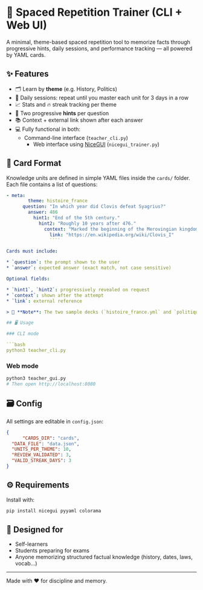 # 🧠 Spaced Repetition Trainer (CLI + Web UI)

A minimal, theme-based spaced repetition tool to memorize facts through progressive hints, daily sessions, and performance tracking — all powered by YAML cards.

## ✨ Features

- 🗂️ Learn by **theme** (e.g. History, Politics)
- 📅 Daily sessions: repeat until you master each unit for 3 days in a row
- 📈 Stats and 🔥 streak tracking per theme
- 🤔 Two progressive **hints** per question
- 📚 Context + external link shown after each answer
- 💻 Fully functional in both:
  - Command-line interface (`teacher_cli.py`)
    - Web interface using [NiceGUI](https://nicegui.io) (`nicegui_trainer.py`)

## 📁 Card Format

Knowledge units are defined in simple YAML files inside the `cards/` folder. Each file contains a list of questions:

```yaml
- meta:
        theme: histoire_france
      question: "In which year did Clovis defeat Syagrius?"
        answer: 486
          hint1: "End of the 5th century."
            hint2: "Roughly 10 years after 476."
              context: "Marked the beginning of the Merovingian kingdom."
                link: "https://en.wikipedia.org/wiki/Clovis_I"
                ````

Cards must include:

* `question`: the prompt shown to the user
* `answer`: expected answer (exact match, not case sensitive)

Optional fields:

* `hint1`, `hint2`: progressively revealed on request
* `context`: shown after the attempt
* `link`: external reference

> 📌 **Note**: The two sample decks (`histoire_france.yml` and `politique_france.yml`) are written in **French**.

## 🖥️ Usage

### CLI mode

```bash
python3 teacher_cli.py
```

### Web mode

```bash
python3 teacher_gui.py
# Then open http://localhost:8080
```

## 🗃️ Config

All settings are editable in `config.json`:

```json
{
      "CARDS_DIR": "cards",
  "DATA_FILE": "data.json",
  "UNITS_PER_THEME": 10,
  "REVIEW_VALIDATED": 3,
  "VALID_STREAK_DAYS": 3
}
 ```

## ⚙️ Requirements

Install with:

```bash
pip install nicegui pyyaml colorama
```

## 🧠 Designed for

* Self-learners
* Students preparing for exams
* Anyone memorizing structured factual knowledge (history, dates, laws, vocab...)

---

Made with ❤️ for discipline and memory.

